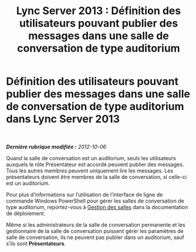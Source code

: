 ﻿---
title: 'Lync Server 2013 : Définition des utilisateurs pouvant publier des messages dans une salle de conversation de type auditorium'
TOCTitle: Définition des utilisateurs pouvant publier des messages dans une salle de conversation de type auditorium
ms:assetid: 26168d3e-362c-4c34-9693-21301f151166
ms:mtpsurl: https://technet.microsoft.com/fr-fr/library/JJ215873(v=OCS.15)
ms:contentKeyID: 49296596
ms.date: 05/20/2016
mtps_version: v=OCS.15
ms.translationtype: HT
---

# Définition des utilisateurs pouvant publier des messages dans une salle de conversation de type auditorium dans Lync Server 2013

 

_**Dernière rubrique modifiée :** 2012-10-06_

Quand la salle de conversation est un auditorium, seuls les utilisateurs auxquels le rôle Présentateur est accordé peuvent publier des messages. Tous les autres membres peuvent uniquement lire les messages. Les présentateurs doivent être membres de la salle de conversation, si celle-ci est un auditorium.

Pour plus d’informations sur l’utilisation de l’interface de ligne de commande Windows PowerShell pour gérer les salles de conversation de type auditorium, reportez-vous à [Gestion des salles](manage-rooms.md) dans la documentation de déploiement.

Même si les administrateurs de la salle de conversation permanente et les gestionnaire de la salle de conversation puissent gérer les paramètres de salle de conversation, ils ne peuvent pas publier dans un auditorium, sauf s’ils sont **Présentateurs**.

